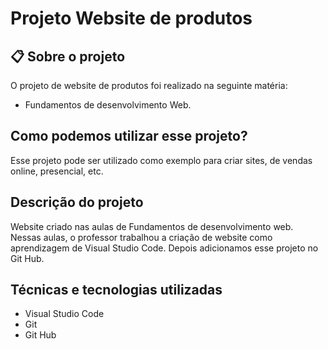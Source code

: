 # Projeto Website de produtos

## 📋 Sobre o projeto

 O projeto de website de produtos foi realizado na seguinte matéria:
 * Fundamentos de desenvolvimento Web.

## Como podemos utilizar esse projeto?

 Esse projeto pode ser utilizado como exemplo para criar sites, de vendas online, presencial, etc.

 ## Descrição do projeto

Website criado nas aulas de Fundamentos de desenvolvimento web.  Nessas aulas, o professor trabalhou a criação de website como aprendizagem de Visual Studio Code. Depois adicionamos esse projeto no Git Hub.

## Técnicas e tecnologias utilizadas

* Visual Studio Code
* Git 
* Git Hub